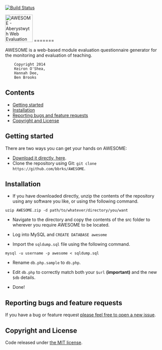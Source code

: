 [![Build Status](https://magnum.travis-ci.com/bbrks/AWESOME.svg?token=xqotcpsHvJmZdKpQBoyp&branch=dev)](https://magnum.travis-ci.com/bbrks/AWESOME)

<img src="http://i.imgur.com/h51t4bA.png" alt="AWESOME - Aberystwyth Web Evaluation Surveys Of Module Experiences" height="88px" />
=======

AWESOME is a web-based module evaluation questionnaire generator for the monitoring and evaluation of teaching.

        Copyright 2014
        Keiron O'Shea,
        Hannah Dee,
        Ben Brooks
 
## Contents


- [Getting started](#getting-started)
- [Installation](#installation)
- [Reporting bugs and feature requests](#reporting-bugs-and-feature-requests)
- [Copyright and License](#copyright-and-license)

## Getting started

There are two ways you can get your hands on AWESOME:

- [Download it directly, here](https://github.com/bbrks/AWESOME/archive/master.zip).
- Clone the repository using Git: ```git clone https://github.com/bbrks/AWESOME```.

## Installation

- If you have downloaded directly, unzip the contents of the repository using any software you like, or using the following command.

```uzip AWESOME.zip -d path/to/whatever/directory/you/want```

- Navigate to the directory and copy the contents of the src folder to wherever you require AWESOME to be located.

- Log into MySQL and ```CREATE DATABASE awesome```

- Import the ```sqldump.sql``` file using the following command.

```mysql -u username -p awesome < sqldump.sql```

- Rename ```db.php.sample``` to ```db.php```.

- Edit ```db.php``` to correctly match both your ```$url``` **(important)** and the new ```$db``` details.

- Done!

## Reporting bugs and feature requests

If you have a bug or feature request [please feel free to open a new issue](https://github.com/bbrks/AWESOME/issues/new).

## Copyright and License

Code released under [the MIT license](https://github.com/bbrks/AWESOME/blob/master/LICENSE).
